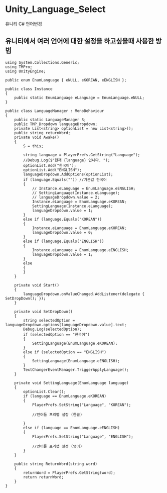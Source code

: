 # Unity_Language_Select
유니티 C# 언어변경

## 유니티에서 여러 언어에 대한 설정을 하고싶을때 사용한 방법

    using System.Collections.Generic;
    using TMPro;
    using UnityEngine;

    public enum EnumLanguage { eNULL, eKOREAN, eENGLISH };

    public class Instance
    {
        public static EnumLanguage eLanguage = EnumLanguage.eNULL;
    }

    public class LanguageManager : MonoBehaviour
    {
        public static LanguageManager S;
        public TMP_Dropdown languageDropdown;
        private List<string> optionList = new List<string>();
        public string returnWord;
        private void Awake()
        {
            S = this;

            string language = PlayerPrefs.GetString("Language");
            //Debug.Log($"현재 {language} 입니다. ");
            optionList.Add("한국어");
            optionList.Add("ENGLISH");
            languageDropdown.AddOptions(optionList);
            if (language.Equals("")) //기본값 한국어
            {
                // Instance.eLanguage = EnumLanguage.eENGLISH;
                // SettingLanguage(Instance.eLanguage);
                // languageDropdown.value = 2;
                Instance.eLanguage = EnumLanguage.eKOREAN;
                SettingLanguage(Instance.eLanguage);
                languageDropdown.value = 1;
            }
            else if (language.Equals("KOREAN"))
            {
                Instance.eLanguage = EnumLanguage.eKOREAN;
                languageDropdown.value = 0;
            }
            else if (language.Equals("ENGLISH"))
            {
                Instance.eLanguage = EnumLanguage.eENGLISH;
                languageDropdown.value = 1;
            }
            else
            {
            }
        }

        private void Start()
        {
            languageDropdown.onValueChanged.AddListener(delegate { SetDropDown(); });
        }

        private void SetDropDown()
        {
            string selectedOption = languageDropdown.options[languageDropdown.value].text;
            Debug.Log(selectedOption);
            if (selectedOption == "한국어")
            {
                SettingLanguage(EnumLanguage.eKOREAN);
            }
            else if (selectedOption == "ENGLISH")
            {
                SettingLanguage(EnumLanguage.eENGLISH);
            }
            TextChangerEventManager.TriggerApplyLanguage();
        }

        private void SettingLanguage(EnumLanguage language)
        {
            optionList.Clear();
            if (language == EnumLanguage.eKOREAN)
            {
                PlayerPrefs.SetString("Language", "KOREAN");

                //언어들 프리팹 설정 (한글)
                
            }
            else if (language == EnumLanguage.eENGLISH)
            {
                PlayerPrefs.SetString("Language", "ENGLISH");

                //언어들 프리팹 설정 (영어)
            }
        }

        public string ReturnWord(string word)
        {
            returnWord = PlayerPrefs.GetString(word);
            return returnWord;
        }
    }

